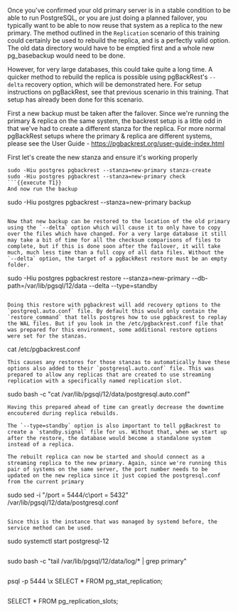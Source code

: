 Once you've confirmed your old primary server is in a stable condition to be able to run PostgreSQL, or you are just doing a planned failover, you typically want to be able to now reuse that system as a replica to the new primary. The method outlined in the `Replication` scenario of this training could certainly be used to rebuild the replica, and is a perfectly valid option. The old data directory would have to be emptied first and a whole new pg_basebackup would need to be done. 

However, for very large databases, this could take quite a long time. A quicker method to rebuild the replica is possible using pgBackRest's `--delta` recovery option, which will be demonstrated here. For setup instructions on pgBackRest, see that previous scenario in this training. That setup has already been done for this scenario.

First a new backup must be taken after the failover. Since we're running the primary & replica on the same system, the backrest setup is a little odd in that we've had to create a different stanza for the replica. For more normal pgBackRest setups where the primary & replica are different systems, please see the User Guide - https://pgbackrest.org/user-guide-index.html

First let's create the new stanza and ensure it's working properly
```
sudo -Hiu postgres pgbackrest --stanza=new-primary stanza-create 
sudo -Hiu postgres pgbackrest --stanza=new-primary check
```{{execute T1}}
And now run the backup
```
sudo -Hiu postgres pgbackrest --stanza=new-primary backup
```{{execute T1}}

Now that new backup can be restored to the location of the old primary using the `--delta` option which will cause it to only have to copy over the files which have changed. For a very large database it still may take a bit of time for all the checksum comparisons of files to complete, but if this is done soon after the failover, it will take much, much less time than a full copy of all data files. Without the `--delta` option, the target of a pgBackRest restore must be an empty folder. 
```
sudo -Hiu postgres pgbackrest restore --stanza=new-primary --db-path=/var/lib/pgsql/12/data --delta --type=standby
```{{execute T1}}

Doing this restore with pgbackrest will add recovery options to the `postgreql.auto.conf` file. By default this would only contain the `restore_command` that tells postgres how to use pgbackrest to replay the WAL files. But if you look in the /etc/pgbackrest.conf file that was prepared for this environment, some additional restore options were set for the stanzas. 
```
cat /etc/pgbackrest.conf
```{{execute T1}}
This causes any restores for those stanzas to automatically have these options also added to their `postgresql.auto.conf` file. This was prepared to allow any replicas that are created to use streaming replication with a specifically named replication slot.
```
sudo bash -c "cat /var/lib/pgsql/12/data/postgresql.auto.conf"
```{{execute T1}}
Having this prepared ahead of time can greatly decrease the downtime encoutered during replica rebuilds.

The `--type=standby` option is also important to tell pgBackrest to create a `standby.signal` file for us. Without that, when we start up after the restore, the database would become a standalone system instead of a replica.

The rebuilt replica can now be started and should connect as a streaming replica to the new primary. Again, since we're running this pair of systems on the same server, the port number needs to be updated on the new replica since it just copied the postgresql.conf from the current primary
```
sudo sed -i "/port = 5444/c\port = 5432" /var/lib/pgsql/12/data/postgresql.conf
```{{execute T1}}

Since this is the instance that was managed by systemd before, the service method can be used.
```
sudo systemctl start postgresql-12
```{{execute T1}}
```
sudo bash -c "tail /var/lib/pgsql/12/data/log/* | grep primary"
```{{execute T1}}
```
psql -p 5444
\x
SELECT * FROM pg_stat_replication;
```{{execute T1}}
```
SELECT * FROM pg_replication_slots;
```{{execute T1}}


